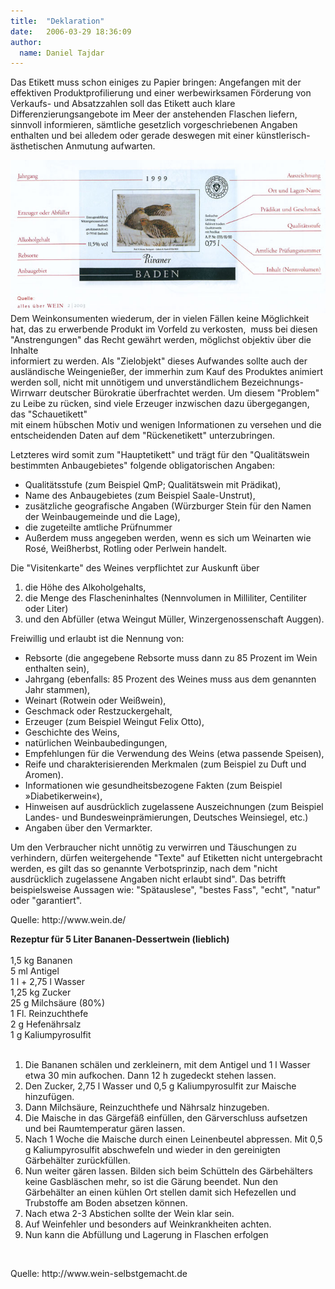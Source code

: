 ```yaml
---
title:  "Deklaration"
date:   2006-03-29 18:36:09
author: 
  name: Daniel Tajdar
---
```


<p>Das Etikett muss schon einiges zu Papier bringen: Angefangen mit der effektiven Produktprofilierung und einer werbewirksamen Förderung von Verkaufs- und Absatzzahlen soll das Etikett auch klare Differenzierungsangebote im Meer der anstehenden Flaschen liefern, sinnvoll informieren, sämtliche gesetzlich vorgeschriebenen Angaben enthalten und bei alledem oder gerade deswegen mit einer künstlerisch-ästhetischen Anmutung aufwarten.</p>
<p><img src="/assets/images/Weinetiketten/weinetikett_daniel.jpg" border="0" alt="Weinetikett" title="Weinetikett" align="left" />Dem Weinkonsumenten wiederum, der in vielen Fällen keine Möglichkeit hat, das zu erwerbende Produkt im Vorfeld zu verkosten,  muss bei diesen "Anstrengungen" das Recht gewährt werden, möglichst objektiv über die Inhalte<br />informiert zu werden. Als "Zielobjekt" dieses Aufwandes sollte auch der ausländische Weingenießer, der immerhin zum Kauf des Produktes animiert werden soll, nicht mit unnötigem und unverständlichem Bezeichnungs-Wirrwarr deutscher Bürokratie überfrachtet werden. Um diesem "Problem" zu Leibe zu rücken, sind viele Erzeuger inzwischen dazu übergegangen, das "Schauetikett"<br />mit einem hübschen Motiv und wenigen Informationen zu versehen und die entscheidenden Daten auf dem "Rückenetikett" unterzubringen.</p>
<p>Letzteres wird somit zum "Hauptetikett" und trägt für den "Qualitätswein bestimmten Anbaugebietes" folgende obligatorischen Angaben:</p>
<ul>
<li>Qualitätsstufe (zum Beispiel QmP; Qualitätswein mit Prädikat),</li>
<li>Name des Anbaugebietes (zum Beispiel Saale-Unstrut),</li>
<li>zusätzliche geografische Angaben (Würzburger Stein für den Namen der Weinbaugemeinde und die Lage),</li>
<li>die zugeteilte amtliche Prüfnummer</li>
<li>Außerdem muss angegeben werden, wenn es sich um Weinarten wie Rosé, Weißherbst, Rotling oder Perlwein handelt.</li>
</ul>
<p>Die "Visitenkarte" des Weines verpflichtet zur Auskunft über</p>
<ol>
<li>die Höhe des Alkoholgehalts,</li>
<li>die Menge des Flascheninhaltes (Nennvolumen in Milliliter, Centiliter oder Liter)</li>
<li>und den Abfüller (etwa Weingut Müller, Winzergenossenschaft Auggen).</li>
</ol>
<p>Freiwillig und erlaubt ist die Nennung von:</p>
<ul>
<li>Rebsorte (die angegebene Rebsorte muss dann zu 85 Prozent im Wein enthalten sein),</li>
<li>Jahrgang (ebenfalls: 85 Prozent des Weines muss aus dem genannten Jahr stammen),</li>
<li>Weinart (Rotwein oder Weißwein),</li>
<li>Geschmack oder Restzuckergehalt,</li>
<li>Erzeuger (zum Beispiel Weingut Felix Otto),</li>
<li>Geschichte des Weins,</li>
<li>natürlichen Weinbaubedingungen,</li>
<li>Empfehlungen für die Verwendung des Weins (etwa passende Speisen),</li>
<li>Reife und charakterisierenden Merkmalen (zum Beispiel zu Duft und Aromen).</li>
<li>Informationen wie gesundheitsbezogene Fakten (zum Beispiel »Diabetikerwein«),</li>
<li>Hinweisen auf ausdrücklich zugelassene Auszeichnungen (zum Beispiel Landes- und Bundesweinprämierungen, Deutsches Weinsiegel, etc.)</li>
<li>Angaben über den Vermarkter.</li>
</ul>
<p>Um den Verbraucher nicht unnötig zu verwirren und Täuschungen zu verhindern, dürfen weitergehende "Texte" auf Etiketten nicht untergebracht werden, es gilt das so genannte Verbotsprinzip, nach dem "nicht ausdrücklich zugelassene Angaben nicht erlaubt sind". Das betrifft beispielsweise Aussagen wie: "Spätauslese", "bestes Fass", "echt", "natur" oder "garantiert".</p>
<p>Quelle: http://www.wein.de/</p>
<p><strong>Rezeptur für 5 Liter Bananen-Dessertwein (lieblich)<br /></strong><br />1,5 kg Bananen<br />5 ml Antigel<br />1 l + 2,75 l Wasser<br />1,25 kg Zucker<br />25 g Milchsäure (80%)<br />1 Fl. Reinzuchthefe<br />2 g Hefenährsalz<br />1 g Kaliumpyrosulfit<br /><br /></p>
<ol>
<li>Die Bananen schälen und zerkleinern, mit dem Antigel und 1 l Wasser etwa 30 min aufkochen. Dann 12 h zugedeckt stehen lassen.</li>
<li>Den Zucker, 2,75 l Wasser und 0,5 g Kaliumpyrosulfit zur Maische hinzufügen.</li>
<li>Dann Milchsäure, Reinzuchthefe und Nährsalz hinzugeben.</li>
<li>Die Maische in das Gärgefäß einfüllen, den Gärverschluss aufsetzen und bei Raumtemperatur gären lassen.</li>
<li>Nach 1 Woche die Maische durch einen Leinenbeutel abpressen. Mit 0,5 g Kaliumpyrosulfit abschwefeln und wieder in den gereinigten Gärbehälter zurückfüllen.</li>
<li>Nun weiter gären lassen. Bilden sich beim Schütteln des Gärbehälters keine Gasbläschen mehr, so ist die Gärung beendet. Nun den Gärbehälter an einen kühlen Ort stellen damit sich Hefezellen und Trubstoffe am Boden absetzen können.</li>
<li>Nach etwa 2-3 Abstichen sollte der Wein klar sein.</li>
<li>Auf Weinfehler und besonders auf Weinkrankheiten achten.</li>
<li>Nun kann die Abfüllung und Lagerung in Flaschen erfolgen</li>
</ol>
<p> </p>
<p>Quelle: http://www.wein-selbstgemacht.de<br /><br /></p>